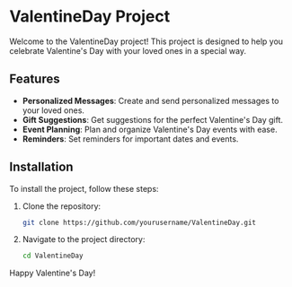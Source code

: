 # ValentineDay Project

Welcome to the ValentineDay project! This project is designed to help you celebrate Valentine's Day with your loved ones in a special way.

## Features

- **Personalized Messages**: Create and send personalized messages to your loved ones.
- **Gift Suggestions**: Get suggestions for the perfect Valentine's Day gift.
- **Event Planning**: Plan and organize Valentine's Day events with ease.
- **Reminders**: Set reminders for important dates and events.

## Installation

To install the project, follow these steps:

1. Clone the repository:
    ```bash
    git clone https://github.com/yourusername/ValentineDay.git
    ```
2. Navigate to the project directory:
    ```bash
    cd ValentineDay
    ```
    
Happy Valentine's Day!